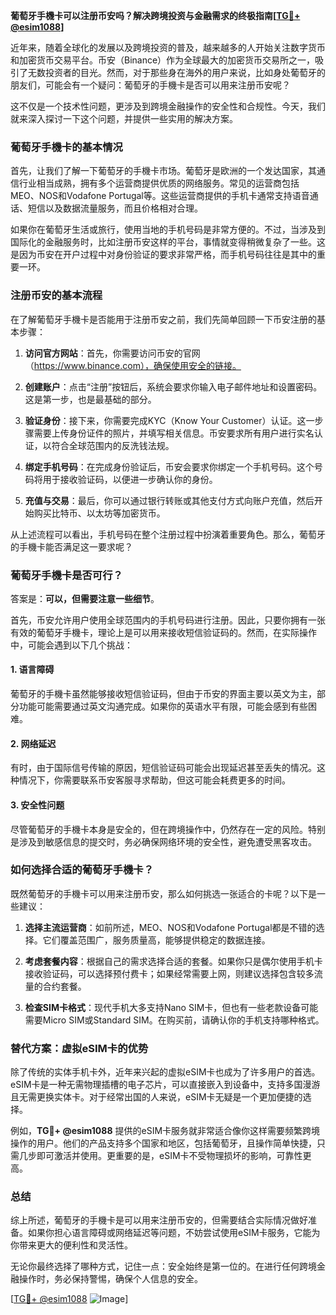 **葡萄牙手機卡可以注册币安吗？解决跨境投资与金融需求的终极指南[[TG💪+ @esim1088](https://t.me/s/esim1088)]**

近年来，随着全球化的发展以及跨境投资的普及，越来越多的人开始关注数字货币和加密货币交易平台。币安（Binance）作为全球最大的加密货币交易所之一，吸引了无数投资者的目光。然而，对于那些身在海外的用户来说，比如身处葡萄牙的朋友们，可能会有一个疑问：葡萄牙的手機卡是否可以用来注册币安呢？

这不仅是一个技术性问题，更涉及到跨境金融操作的安全性和合规性。今天，我们就来深入探讨一下这个问题，并提供一些实用的解决方案。

### 葡萄牙手機卡的基本情况

首先，让我们了解一下葡萄牙的手機卡市场。葡萄牙是欧洲的一个发达国家，其通信行业相当成熟，拥有多个运营商提供优质的网络服务。常见的运营商包括MEO、NOS和Vodafone Portugal等。这些运营商提供的手机卡通常支持语音通话、短信以及数据流量服务，而且价格相对合理。

如果你在葡萄牙生活或旅行，使用当地的手机号码是非常方便的。不过，当涉及到国际化的金融服务时，比如注册币安这样的平台，事情就变得稍微复杂了一些。这是因为币安在开户过程中对身份验证的要求非常严格，而手机号码往往是其中的重要一环。

### 注册币安的基本流程

在了解葡萄牙手機卡是否能用于注册币安之前，我们先简单回顾一下币安注册的基本步骤：

1. **访问官方网站**：首先，你需要访问币安的官网（https://www.binance.com），确保使用安全的链接。
   
2. **创建账户**：点击“注册”按钮后，系统会要求你输入电子邮件地址和设置密码。这是第一步，也是最基础的部分。

3. **验证身份**：接下来，你需要完成KYC（Know Your Customer）认证。这一步骤需要上传身份证件的照片，并填写相关信息。币安要求所有用户进行实名认证，以符合全球范围内的反洗钱法规。

4. **绑定手机号码**：在完成身份验证后，币安会要求你绑定一个手机号码。这个号码将用于接收验证码，以便进一步确认你的身份。

5. **充值与交易**：最后，你可以通过银行转账或其他支付方式向账户充值，然后开始购买比特币、以太坊等加密货币。

从上述流程可以看出，手机号码在整个注册过程中扮演着重要角色。那么，葡萄牙的手機卡能否满足这一要求呢？

### 葡萄牙手機卡是否可行？

答案是：**可以，但需要注意一些细节**。

首先，币安允许用户使用全球范围内的手机号码进行注册。因此，只要你拥有一张有效的葡萄牙手機卡，理论上是可以用来接收短信验证码的。然而，在实际操作中，可能会遇到以下几个挑战：

#### 1. **语言障碍**
葡萄牙的手機卡虽然能够接收短信验证码，但由于币安的界面主要以英文为主，部分功能可能需要通过英文沟通完成。如果你的英语水平有限，可能会感到有些困难。

#### 2. **网络延迟**
有时，由于国际信号传输的原因，短信验证码可能会出现延迟甚至丢失的情况。这种情况下，你需要联系币安客服寻求帮助，但这可能会耗费更多的时间。

#### 3. **安全性问题**
尽管葡萄牙的手機卡本身是安全的，但在跨境操作中，仍然存在一定的风险。特别是涉及到敏感信息的提交时，务必确保网络环境的安全性，避免遭受黑客攻击。

### 如何选择合适的葡萄牙手機卡？

既然葡萄牙的手機卡可以用来注册币安，那么如何挑选一张适合的卡呢？以下是一些建议：

1. **选择主流运营商**：如前所述，MEO、NOS和Vodafone Portugal都是不错的选择。它们覆盖范围广，服务质量高，能够提供稳定的数据连接。

2. **考虑套餐内容**：根据自己的需求选择合适的套餐。如果你只是偶尔使用手机卡接收验证码，可以选择预付费卡；如果经常需要上网，则建议选择包含较多流量的合约套餐。

3. **检查SIM卡格式**：现代手机大多支持Nano SIM卡，但也有一些老款设备可能需要Micro SIM或Standard SIM。在购买前，请确认你的手机支持哪种格式。

### 替代方案：虚拟eSIM卡的优势

除了传统的实体手机卡外，近年来兴起的虚拟eSIM卡也成为了许多用户的首选。eSIM卡是一种无需物理插槽的电子芯片，可以直接嵌入到设备中，支持多国漫游且无需更换实体卡。对于经常出国的人来说，eSIM卡无疑是一个更加便捷的选择。

例如，**TG💪+ @esim1088** 提供的eSIM卡服务就非常适合像你这样需要频繁跨境操作的用户。他们的产品支持多个国家和地区，包括葡萄牙，且操作简单快捷，只需几步即可激活并使用。更重要的是，eSIM卡不受物理损坏的影响，可靠性更高。

### 总结

综上所述，葡萄牙的手機卡是可以用来注册币安的，但需要结合实际情况做好准备。如果你担心语言障碍或网络延迟等问题，不妨尝试使用eSIM卡服务，它能为你带来更大的便利性和灵活性。

无论你最终选择了哪种方式，记住一点：安全始终是第一位的。在进行任何跨境金融操作时，务必保持警惕，确保个人信息的安全。

[[TG💪+ @esim1088](https://t.me/s/esim1088) ![Image](https://i.postimg.cc/4NQfJmqS/Snipaste-2025-05-13-00-14-12.png)]